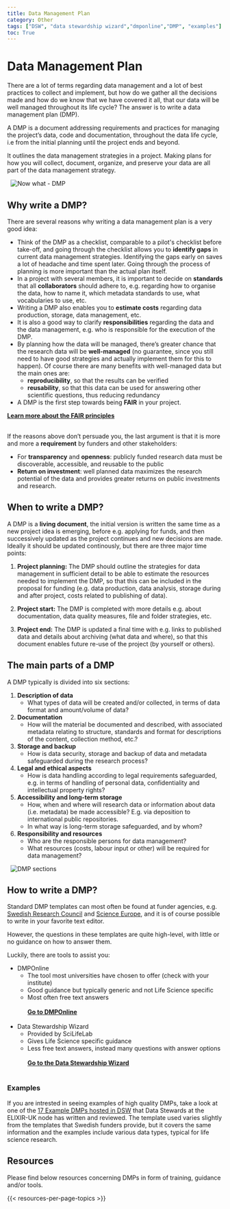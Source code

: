 ```yaml
---
title: Data Management Plan
category: Other
tags: ["DSW", "data stewardship wizard","dmponline","DMP", "examples"]
toc: True
---
```


# Data Management Plan

There are a lot of terms regarding data management and a lot of best practices to collect and implement, but how do we gather all the decisions made and how do we know that we have covered it all, that our data will be well managed throughout its life cycle? The answer is to write a data management plan (DMP).

A DMP is a document addressing requirements and practices for managing the project’s data, code and documentation, throughout the data life cycle, i.e from the initial planning until the project ends and beyond.

It outlines the data management strategies in a project. Making plans for how you will collect, document, organize, and preserve your data are all part of the data management strategy.

&nbsp;
<img class="img-fluid" src="/img/illustrations/now-what.jpg" alt="Now what - DMP">
&nbsp;

## Why write a DMP?
There are several reasons why writing a data management plan is a very good idea:
* Think of the DMP as a checklist, comparable to a pilot's checklist before take-off, and going through the checklist allows you to **identify gaps** in current data management strategies. Identifying the gaps early on saves a lot of headache and time spent later. Going through the process of planning is more important than the actual plan itself.
* In a project with several members, it is important to decide on **standards** that all **collaborators** should adhere to, e.g. regarding how to organise the data, how to name it, which metadata standards to use, what vocabularies to use, etc.
* Writing a DMP also enables you to **estimate costs** regarding data production, storage, data management, etc.
* It is also a good way to clarify **responsibilities** regarding the data and the data management, e.g. who is responsible for the execution of the DMP.
* By planning how the data will be managed, there’s greater chance that the research data will be **well-managed** (no guarantee, since you still need to have good strategies and actually implement them for this to happen). Of course there are many benefits with well-managed data but the main ones are:
  * **reproducibility**, so that the results can be verified
  * **reusability**, so that this data can be used for answering other scientific questions, thus reducing redundancy
* A DMP is the first step towards being **FAIR** in your project.

<a class="link-teal" href="/topics/fair-principles"><b>Learn more about the FAIR principles <i class="bi bi-arrow-right-square"></i></b></a>
<br/><br/>

If the reasons above don’t persuade you, the last argument is that it is more and more a **requirement** by funders and other stakeholders:
* For **transparency** and **openness**: publicly funded research data must be discoverable, accessible, and reusable to the public
* **Return on investment**: well planned data maximizes the research potential of the data and provides greater returns on public investments and research.


## When to write a DMP?
A DMP is a **living document**, the initial version is written the same time as a new project idea is emerging, before e.g. applying for funds, and then successively updated as the project continues and new decisions are made. Ideally it should be updated continously, but there are three major time points:

1. **Project planning:** The DMP should outline the strategies for data management in sufficient detail to be able to estimate the resources needed to implement the DMP, so that this can be included in the proposal for funding (e.g. data production, data analysis, storage during and after project, costs related to publishing of data).

2. **Project start:** The DMP is completed with more details e.g. about documentation, data quality measures, file and folder strategies, etc.

3. **Project end:** The DMP is updated a final time with e.g. links to published data and details about archiving (what data and where), so that this document enables future re-use of the project (by yourself or others).

## The main parts of a DMP

A DMP typically is divided into six sections:

1. **Description of data**
    * What types of data will be created and/or collected, in terms of data format and amount/volume of data?
2. **Documentation**
    * How will the material be documented and described, with associated metadata relating to structure, standards and format for descriptions of the content, collection method, etc.?
3. **Storage and backup**
    * How is data security, storage and backup of data and metadata safeguarded during the research process?
4. **Legal and ethical aspects**
    * How is data handling according to legal requirements safeguarded, e.g. in terms of handling of personal data, confidentiality and intellectual property rights?
5. **Accessibility and long-term storage**
    * How, when and where will research data or information about data (i.e. metadata) be made accessible? E.g. via deposition to international public repositories.
    * In what way is long-term storage safeguarded, and by whom? 
6. **Responsibility and resources**
    * Who are the responsible persons for data management?
    * What resources (costs, labour input or other) will be required for data management?

&nbsp;
<img class="img-fluid" src="/img/illustrations/dmp-sections.PNG" alt="DMP sections">
&nbsp;

## How to write a DMP?
Standard DMP templates can most often be found at funder agencies, e.g. <a href="https://www.vr.se/english/applying-for-funding/requirements-terms-and-conditions/producing-a-data-management-plan/data-management-plan-template.html" target="_blank">Swedish Research Council</a> and <a href="https://www.scienceeurope.org/media/jezkhnoo/se_rdm_practical_guide_final.pdf" target="_blank">Science Europe</a>, and it is of course possible to write in your favorite text editor.

However, the questions in these templates are quite high-level, with little or no guidance on how to answer them.

Luckily, there are tools to assist you: 

* DMPOnline 
  - The tool most universities have chosen to offer (check with your institute)
  - Good guidance but typically generic and not Life Science specific
  - Most often free text answers <br/><br/><a class="link-teal" href="https://dmponline.dcc.ac.uk/" target="_blank"><b>Go to DMPOnline <i class="bi bi-box-arrow-up-right"></i></b></a><br/><br/> 
* Data Stewardship Wizard
  - Provided by SciLifeLab
  - Gives Life Science specific guidance
  - Less free text answers, instead many questions with answer options<br/><br/><a class="link-teal" href="http://dsw.scilifelab.se/" target="_blank"><b>Go to the Data Stewardship Wizard <i class="bi bi-box-arrow-up-right"></i></b></a><br/><br/> 

### Examples
If you are intrested in seeing examples of high quality DMPs, take a look at one of the <a href="https://elixiruknode.org/data-management-planning-in-life-sciences-research/#17-example-dmps-hosted-in-dsw" target="_blank">17 Example DMPs hosted in DSW</a> that Data Stewards at the ELIXIR-UK node has written and reviewed. The template used varies slightly from the templates that Swedish funders provide, but it covers the same information and the examples include various data types, typical for life science research.

## Resources
Please find below resources concerning DMPs in form of training, guidance and/or tools.

{{< resources-per-page-topics >}}
